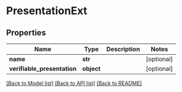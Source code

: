 # PresentationExt

## Properties
Name | Type | Description | Notes
------------ | ------------- | ------------- | -------------
**name** | **str** |  | [optional] 
**verifiable_presentation** | **object** |  | [optional] 

[[Back to Model list]](../README.md#documentation-for-models) [[Back to API list]](../README.md#documentation-for-api-endpoints) [[Back to README]](../README.md)


